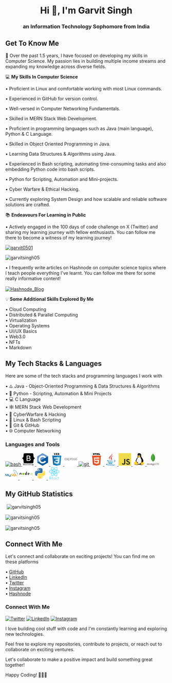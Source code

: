 <h1 align="center">Hi 👋, I'm Garvit Singh</h1>
<h3 align="center">an Information Technology Sophomore from India</h3>

## Get To Know Me

💼 Over the past 1.5 years, I have focused on developing my skills in Computer Science. My passion lies in building multiple income streams and expanding my knowledge across diverse fields.

💻 **My Skills In Computer Science**

• Proficient in Linux and comfortable working with most Linux commands.

• Experienced in GitHub for version control.

• Well-versed in Computer Networking Fundamentals.

• Skilled in MERN Stack Web Development.

• Proficient in programming languages such as Java (main language), Python & C Language.

• Skilled in Object Oriented Programming in Java.

• Learning Data Structures & Algorithms using Java.

• Experienced in Bash scripting, automating time-consuming tasks and also embedding Python code into bash scripts.

• Python for Scripting, Automation and Mini-projects.

• Cyber Warfare & Ethical Hacking.

• Currently exploring System Design and how scalable and reliable software solutions are crafted.

📚 **Endeavours For Learning in Public**

• Actively engaged in the 100 days of code challenge on X (Twitter) and sharing my learning journey with fellow enthusiasts. You can follow me there to become a witness of my learning journey!

<p align="left"> <a href="https://twitter.com/garvit0501" target="blank"><img src="https://img.shields.io/twitter/follow/garvit0501?logo=twitter&style=for-the-badge" alt="garvit0501" /></a> </p>

<p align="left"> <img src="https://komarev.com/ghpvc/?username=garvitsingh05&label=Profile%20views&color=0e75b6&style=flat" alt="garvitsingh05" /> </p>

• I frequently write articles on Hashnode on computer science topics where I teach people everything I've learnt. You can follow me there for some really informative content!

<p align="left">
<a href="https://hashnode.com/@garvit0501" target="blank"><img align="center" src="https://i.imgur.com/xj703Dx.png" alt="Hashnode_Blog" height="30" width="30" /></a>
</p>

💡 **Some Additional Skills Explored By Me**

• Cloud Computing  
• Distributed & Parallel Computing  
• Virtualization  
• Operating Systems  
• UI/UX Basics  
• Web3.0  
• NFTs  
• Markdown  

## My Tech Stacks & Languages

Here are some of the tech stacks and programming languages I work with

• ♨️ Java - Object-Oriented Programming & Data Structures & Algorithms  
• 🐍 Python - Scripting, Automation & Mini Projects  
• 💻 C Language  
• 🕸 MERN Stack Web Development  
• 🚀 CyberWarfare & Hacking  
• 🐧 Linux & Bash Scripting  
• 🔧 Git & GitHub  
• 🌐 Computer Networking  

<h3 align="left">Languages and Tools</h3>
<p align="left"> <a href="https://www.gnu.org/software/bash/" target="_blank" rel="noreferrer"> <img src="https://www.vectorlogo.zone/logos/gnu_bash/gnu_bash-icon.svg" alt="bash" width="40" height="40"/> </a> <a href="https://getbootstrap.com" target="_blank" rel="noreferrer"> <img src="https://raw.githubusercontent.com/devicons/devicon/master/icons/bootstrap/bootstrap-plain-wordmark.svg" alt="bootstrap" width="40" height="40"/> </a> <a href="https://www.cprogramming.com/" target="_blank" rel="noreferrer"> <img src="https://raw.githubusercontent.com/devicons/devicon/master/icons/c/c-original.svg" alt="c" width="40" height="40"/> </a> <a href="https://www.w3schools.com/css/" target="_blank" rel="noreferrer"> <img src="https://raw.githubusercontent.com/devicons/devicon/master/icons/css3/css3-original-wordmark.svg" alt="css3" width="40" height="40"/> </a> <a href="https://expressjs.com" target="_blank" rel="noreferrer"> <img src="https://raw.githubusercontent.com/devicons/devicon/master/icons/express/express-original-wordmark.svg" alt="express" width="40" height="40"/> </a> <a href="https://git-scm.com/" target="_blank" rel="noreferrer"> <img src="https://www.vectorlogo.zone/logos/git-scm/git-scm-icon.svg" alt="git" width="40" height="40"/> </a> <a href="https://www.w3.org/html/" target="_blank" rel="noreferrer"> <img src="https://raw.githubusercontent.com/devicons/devicon/master/icons/html5/html5-original-wordmark.svg" alt="html5" width="40" height="40"/> </a> <a href="https://www.java.com" target="_blank" rel="noreferrer"> <img src="https://raw.githubusercontent.com/devicons/devicon/master/icons/java/java-original.svg" alt="java" width="40" height="40"/> </a> <a href="https://developer.mozilla.org/en-US/docs/Web/JavaScript" target="_blank" rel="noreferrer"> <img src="https://raw.githubusercontent.com/devicons/devicon/master/icons/javascript/javascript-original.svg" alt="javascript" width="40" height="40"/> </a> <a href="https://www.linux.org/" target="_blank" rel="noreferrer"> <img src="https://raw.githubusercontent.com/devicons/devicon/master/icons/linux/linux-original.svg" alt="linux" width="40" height="40"/> </a> <a href="https://www.mongodb.com/" target="_blank" rel="noreferrer"> <img src="https://raw.githubusercontent.com/devicons/devicon/master/icons/mongodb/mongodb-original-wordmark.svg" alt="mongodb" width="40" height="40"/> </a> <a href="https://www.mysql.com/" target="_blank" rel="noreferrer"> <img src="https://raw.githubusercontent.com/devicons/devicon/master/icons/mysql/mysql-original-wordmark.svg" alt="mysql" width="40" height="40"/> </a> <a href="https://nodejs.org" target="_blank" rel="noreferrer"> <img src="https://raw.githubusercontent.com/devicons/devicon/master/icons/nodejs/nodejs-original-wordmark.svg" alt="nodejs" width="40" height="40"/> </a> <a href="https://www.python.org" target="_blank" rel="noreferrer"> <img src="https://raw.githubusercontent.com/devicons/devicon/master/icons/python/python-original.svg" alt="python" width="40" height="40"/> </a> <a href="https://reactjs.org/" target="_blank" rel="noreferrer"> <img src="https://raw.githubusercontent.com/devicons/devicon/master/icons/react/react-original-wordmark.svg" alt="react" width="40" height="40"/> </a> </p>


## My GitHub Statistics

<p>&nbsp;<img align="center" src="https://github-readme-stats.vercel.app/api?username=garvitsingh05&show_icons=true&locale=en" alt="garvitsingh05" /></p>

<p><img align="center" src="https://github-readme-stats.vercel.app/api/top-langs?username=garvitsingh05&show_icons=true&locale=en&layout=compact" alt="garvitsingh05" /></p>  
<p><img align="center" src="https://github-readme-streak-stats.herokuapp.com/?user=garvitsingh05&" alt="garvitsingh05" /></p>

## Connect With Me

Let's connect and collaborate on exciting projects! You can find me on these platforms

• [GitHub](https://github.com/GarvitSingh05)  
• [LinkedIn](https://www.linkedin.com/in/garvit-singh05/)  
• [Twitter](https://twitter.com/Garvit0501)  
• [Instagram](https://www.instagram.com/garvit0501)  
• [Hashnode](https://hashnode.com/@garvit0501)  

<h3 align="left">Connect With Me</h3>
<p align="left">
<a href="https://twitter.com/garvit0501" target="blank"><img align="center" src="https://i.imgur.com/dqyPTCI.png" alt="Twitter" height="30" width="30" /></a>
<a href="https://www.linkedin.com/in/garvit-singh05/" target="blank"><img align="center" src="https://i.imgur.com/WiGDPp7.png" alt="LinkedIn" height="30" width="30" /></a>
<a href="https://instagram.com/garvit0501" target="blank"><img align="center" src="https://i.imgur.com/DYFSZbs.png)" alt="Instagram" height="30" width="30" /></a>
</p>

I love building cool stuff with code and I'm constantly learning and exploring new technologies.

Feel free to explore my repositories, contribute to projects, or reach out to collaborate on exciting ventures. 

Let's collaborate to make a positive impact and build something great together!

Happy Coding! 👨‍💻🚀
